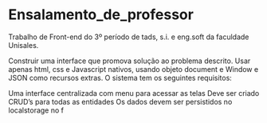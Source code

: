 # Ensalamento_de_professor
Trabalho de Front-end do 3º período de tads, s.i. e eng.soft  da faculdade Unisales.

Construir uma interface que promova solução ao problema descrito.
Usar apenas html, css e Javascript nativos, usando objeto document e Window e JSON como
recursos extras.
O sistema tem os seguintes requisitos:

Uma interface centralizada com menu para acessar as telas
Deve ser criado CRUD’s para todas as entidades
Os dados devem ser persistidos no localstorage no f
